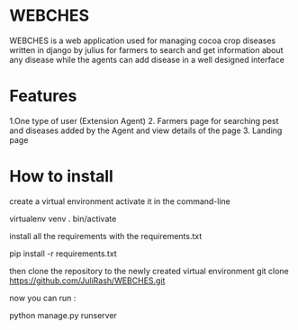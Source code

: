 # WEBCHES
WEBCHES is a web application used for managing cocoa crop diseases written in django by julius for farmers to search and get information about any disease while the agents can add disease in a well designed interface 

# Features
1.One type of user (Extension Agent)
2. Farmers page for searching pest and diseases added by the Agent and view details of the page
3. Landing page

# How to install 
create a virtual environment activate it in the command-line

virtualenv venv
. bin/activate

install all the requirements with the requirements.txt

pip install -r requirements.txt

then clone the repository to the newly created virtual environment
git clone https://github.com/JuliRash/WEBCHES.git

now you can run :

python manage.py runserver
